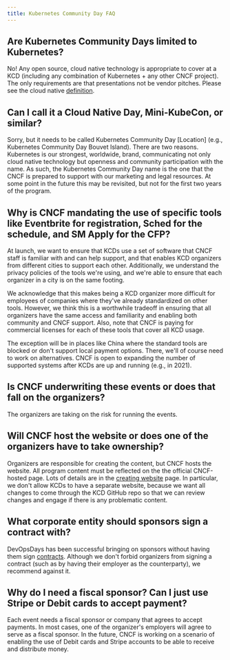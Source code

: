 ```yaml
---
title: Kubernetes Community Day FAQ 
---
```


## Are Kubernetes Community Days limited to Kubernetes?

No! Any open source, cloud native technology is appropriate to cover at a KCD (including any combination of Kubernetes + any other CNCF project). The only requirements are that presentations not be vendor pitches. Please see the cloud native [definition](https://github.com/cncf/toc/blob/master/DEFINITION.md).

## Can I call it a Cloud Native Day, Mini-KubeCon, or similar?

Sorry, but it needs to be called Kubernetes Community Day [Location] (e.g., Kubernetes Community Day Bouvet Island). There are two reasons. Kubernetes is our strongest, worldwide, brand, communicating not only cloud native technology but openness and community participation with the name. As such, the Kubernetes Community Day name is the one that the CNCF is prepared to support with our marketing and legal resources. At some point in the future this may be revisited, but not for the first two years of the program.

## Why is CNCF mandating the use of specific tools like Eventbrite for registration, Sched for the schedule, and SM Apply for the CFP?

At launch, we want to ensure that KCDs use a set of software that CNCF staff is familiar with and can help support, and that enables KCD organizers from different cities to support each other. Additionally, we understand the privacy policies of the tools we're using, and we're able to ensure that each organizer in a city is on the same footing.

We acknowledge that this makes being a KCD organizer more difficult for employees of companies where they've already standardized on other tools. However, we think this is a worthwhile tradeoff in ensuring that all organizers have the same access and familiarity and enabling both community and CNCF support. Also, note that CNCF is paying for commercial licenses for each of these tools that cover all KCD usage.

The exception will be in places like China where the standard tools are blocked or don't support local payment options. There, we'll of course need to work on alternatives. CNCF is open to expanding the number of supported systems after KCDs are up and running (e.g., in 2021). 

## Is CNCF underwriting these events or does that fall on the organizers?

The organizers are taking on the risk for running the events.

## Will CNCF host the website or does one of the organizers have to take ownership?

Organizers are responsible for creating the content, but CNCF hosts the website. All program content must be reflected on the the official CNCF-hosted page. Lots of details are in the [creating website](/organizing-creating-website/) page. In particular, we don't allow KCDs to have a separate website, because we want all changes to come through the KCD GitHub repo so that we can review changes and engage if there is any problematic content.

## What corporate entity should sponsors sign a contract with?

DevOpsDays has been successful bringing on sponsors without having them sign [contracts](https://devopsdays.org/sponsor/). Although we don't forbid organizers from signing a contract (such as by having their employer as the counterparty), we recommend against it.

## Why do I need a fiscal sponsor? Can I just use Stripe or Debit cards to accept payment? #

Each event needs a fiscal sponsor or company that agrees to accept payments. In most cases, one of the organizer's employers will agree to serve as a fiscal sponsor. In the future, CNCF is working on a scenario of enabling the use of Debit cards and Stripe accounts to be able to receive and distribute money.
